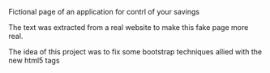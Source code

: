 Fictional page of an application for contrl of your savings

The text was extracted from a real website to make this fake page more real.

The idea of this project was to fix some bootstrap techniques allied with the new html5 tags
